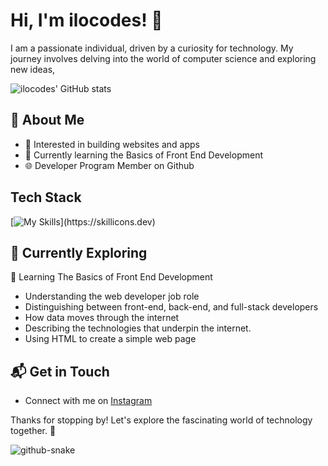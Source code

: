 # Hi, I'm ilocodes! 👋
I am a passionate individual, driven by a curiosity for technology. My journey involves delving into the world of computer science and exploring new ideas,

![ilocodes' GitHub stats](https://github-readme-stats.vercel.app/api?username=ilocodes&theme=react&show_icons=true)

## 🚀 About Me

- 🔭 Interested in building websites and apps
- 🌱 Currently learning the Basics of Front End Development
- 🌐 Developer Program Member on Github

## Tech Stack
[![My Skills](https://skillicons.dev/icons?i=html,css,)](https://skillicons.dev)

## 🌱 Currently Exploring
📖 Learning The Basics of Front End Development
  - Understanding the web developer job role
  - Distinguishing between front-end, back-end, and full-stack developers
  - How data moves through the internet
  - Describing the technologies that underpin the internet.
  - Using HTML to create a simple web page
    
## 📬 Get in Touch

- Connect with me on [Instagram](https://instagram.com/ilocodes)

Thanks for stopping by! Let's explore the fascinating world of technology together. 🚀

<picture>
  <source media="(prefers-color-scheme: dark)" srcset="github-snake-dark.svg" />
  <source media="(prefers-color-scheme: light)" srcset="github-snake.svg" />
  <img alt="github-snake" src="github-snake.svg" />
</picture>
